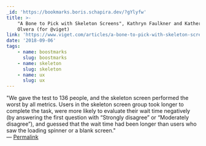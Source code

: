 ```yaml
---
_id: 'https://bookmarks.boris.schapira.dev/?gYlyfw'
title: >-
    "A Bone to Pick with Skeleton Screens", Kathryn Faulkner and Katherine
    Olvera (for @viget)
link: 'https://www.viget.com/articles/a-bone-to-pick-with-skeleton-screens/'
date: '2018-09-06'
tags:
    - name: boostmarks
      slug: boostmarks
    - name: skeleton
      slug: skeleton
    - name: ux
      slug: ux
---
```


&quot;We gave the test to 136 people, and the skeleton screen performed the
worst by all metrics. Users in the skeleton screen group took longer to complete
the task, were more likely to evaluate their wait time negatively (by answering
the first question with “Strongly disagree” or “Moderately disagree”), and
guessed that the wait time had been longer than users who saw the loading
spinner or a blank screen.&quot; <br>&#8212;
<a href="https://bookmarks.boris.schapira.dev/?gYlyfw" title="Permalink">Permalink</a>
